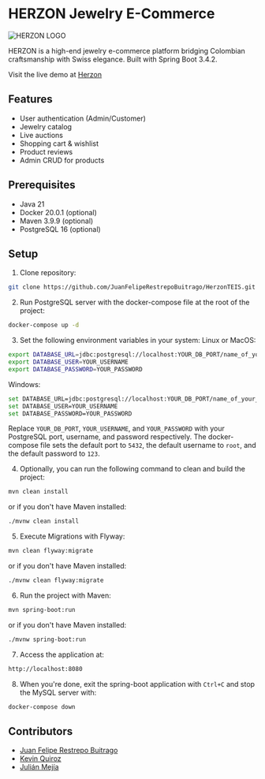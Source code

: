 # HERZON Jewelry E-Commerce

![HERZON LOGO](https://github.com/user-attachments/assets/40f1fc9d-9b01-43c0-8bba-2fd99369c31f)

HERZON is a high-end jewelry e-commerce platform bridging Colombian craftsmanship with Swiss elegance. Built with Spring Boot 3.4.2.

Visit the live demo at [Herzon](https://herzonteis.onrender.com)

## Features
- User authentication (Admin/Customer)
- Jewelry catalog
- Live auctions
- Shopping cart & wishlist
- Product reviews
- Admin CRUD for products

## Prerequisites
- Java 21
- Docker 20.0.1 (optional)
- Maven 3.9.9 (optional)
- PostgreSQL 16 (optional)

## Setup
1. Clone repository:
```bash
git clone https://github.com/JuanFelipeRestrepoBuitrago/HerzonTEIS.git
```
2. Run PostgreSQL server with the docker-compose file at the root of the project:
```bash
docker-compose up -d
```
3. Set the following environment variables in your system:
   Linux or MacOS:
```bash
export DATABASE_URL=jdbc:postgresql://localhost:YOUR_DB_PORT/name_of_your_database
export DATABASE_USER=YOUR_USERNAME
export DATABASE_PASSWORD=YOUR_PASSWORD
```
Windows:
```bash
set DATABASE_URL=jdbc:postgresql://localhost:YOUR_DB_PORT/name_of_your_database
set DATABASE_USER=YOUR_USERNAME
set DATABASE_PASSWORD=YOUR_PASSWORD
```
Replace `YOUR_DB_PORT`, `YOUR_USERNAME`, and `YOUR_PASSWORD` with your PostgreSQL port, username, and password respectively. The docker-compose file sets the default port to `5432`, the default username to `root`, and the default password to `123`.

4. Optionally, you can run the following command to clean and build the project:
```bash
mvn clean install
```
or if you don't have Maven installed:
```bash
./mvnw clean install
```

5. Execute Migrations with Flyway:
```bash
mvn clean flyway:migrate
```
or if you don't have Maven installed:
```bash
./mvnw clean flyway:migrate
```

6. Run the project with Maven:
```bash
mvn spring-boot:run
```
or if you don't have Maven installed:
```bash
./mvnw spring-boot:run
```
7. Access the application at:
```bash
http://localhost:8080
```
8. When you're done, exit the spring-boot application with `Ctrl+C` and stop the MySQL server with:
```bash
docker-compose down
```

## Contributors

- [Juan Felipe Restrepo Buitrago](https://github.com/JuanFelipeRestrepoBuitrago)
- [Kevin Quiroz](https://github.com/KevinQzG)
- [Julián Mejía](https://github.com/julimejia)
